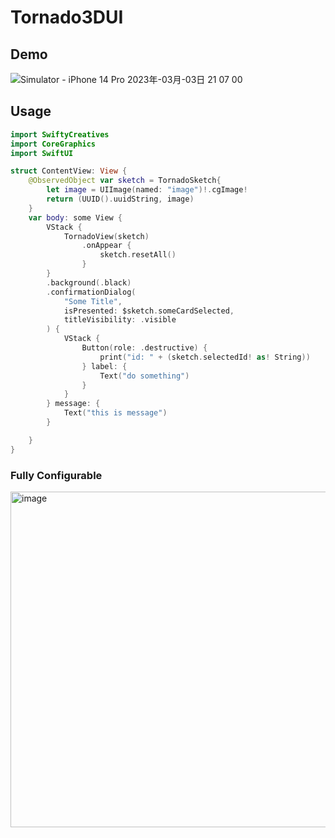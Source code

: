 # Tornado3DUI

## Demo

![Simulator - iPhone 14 Pro 2023年-03月-03日 21 07 00](https://user-images.githubusercontent.com/28947703/222716392-a1ab4f2c-0c8e-43b5-a85e-bc7e749b38af.gif)

## Usage

```.swift
import SwiftyCreatives
import CoreGraphics
import SwiftUI

struct ContentView: View {
    @ObservedObject var sketch = TornadoSketch{
        let image = UIImage(named: "image")!.cgImage!
        return (UUID().uuidString, image)
    }
    var body: some View {
        VStack {
            TornadoView(sketch)
                .onAppear {
                    sketch.resetAll()
                }
        }
        .background(.black)
        .confirmationDialog(
            "Some Title",
            isPresented: $sketch.someCardSelected,
            titleVisibility: .visible
        ) {
            VStack {
                Button(role: .destructive) {
                    print("id: " + (sketch.selectedId! as! String))
                } label: {
                    Text("do something")
                }
            }
        } message: {
            Text("this is message")
        }

    }
}
```

### Fully Configurable
<img width="537" alt="image" src="https://user-images.githubusercontent.com/28947703/222716655-093158ee-9773-42f7-9afc-b15784c603b9.png">

